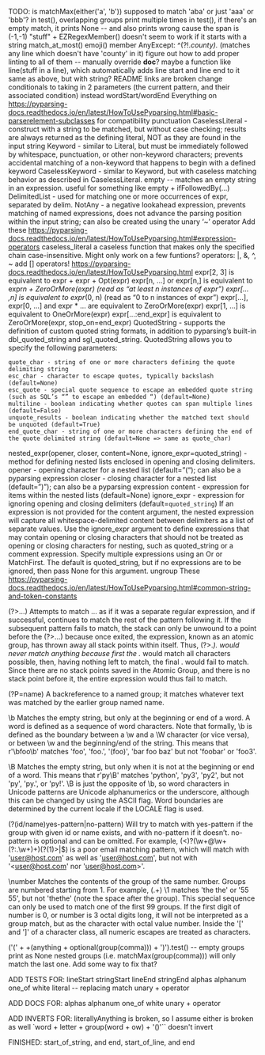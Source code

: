 TODO:
is matchMax(either('a', 'b')) supposed to match 'aba' or just 'aaa' or 'bbb'?
in test(), overlapping groups print multiple times
in test(), if there's an empty match, it prints None -- and also prints wrong cause the span is (-1,-1)
"stuff" + EZRegexMember() doesn't seem to work if it starts with a string
match_at_most()
emoji() member
AnyExcept: ^(?!.*county).* (matches any line which doesn't have 'county' in it)
figure out how to add proper linting to all of them -- manually override __doc__?
maybe a function like line(stuff in a line), which automatically adds line start and line end to it
same as above, but with string?
README links are broken
change conditionals to taking in 2 parameters (the current pattern, and their associated condition) instead
wordStart/wordEnd
Everything on https://pyparsing-docs.readthedocs.io/en/latest/HowToUsePyparsing.html#basic-parserelement-subclasses for compatibility
punctuation
CaselessLiteral - construct with a string to be matched, but without case checking; results are always returned as the defining literal, NOT as they are found in the input string
Keyword - similar to Literal, but must be immediately followed by whitespace, punctuation, or other non-keyword characters; prevents accidental matching of a non-keyword that happens to begin with a defined keyword
CaselessKeyword - similar to Keyword, but with caseless matching behavior as described in CaselessLiteral.
empty -- matches an empty string in an expression. useful for something like empty + ifFollowedBy(...)
DelimitedList - used for matching one or more occurrences of expr, separated by delim.
NotAny - a negative lookahead expression, prevents matching of named expressions, does not advance the parsing position within the input string; can also be created using the unary ‘~’ operator
Add these https://pyparsing-docs.readthedocs.io/en/latest/HowToUsePyparsing.html#expression-operators
caseless_literal
a caseless function that makes only the specified chain case-insensitive. Might only work on a few funtions?
operators: |, &, ^, ~
add [] operators!
    https://pyparsing-docs.readthedocs.io/en/latest/HowToUsePyparsing.html
    expr[2, 3] is equivalent to expr + expr + Opt(expr)
    expr[n, ...] or expr[n,] is equivalent to expr*n + ZeroOrMore(expr) (read as “at least n instances of expr”)
    expr[... ,n] is equivalent to expr*(0, n) (read as “0 to n instances of expr”)
    expr[...], expr[0, ...] and expr * ... are equivalent to ZeroOrMore(expr)
    expr[1, ...] is equivalent to OneOrMore(expr)
    expr[...:end_expr] is equivalent to ZeroOrMore(expr, stop_on=end_expr)
QuotedString - supports the definition of custom quoted string formats, in addition to pyparsing’s built-in dbl_quoted_string and sgl_quoted_string. QuotedString allows you to specify the following parameters:

    quote_char - string of one or more characters defining the quote delimiting string
    esc_char - character to escape quotes, typically backslash (default=None)
    esc_quote - special quote sequence to escape an embedded quote string (such as SQL’s “” to escape an embedded “) (default=None)
    multiline - boolean indicating whether quotes can span multiple lines (default=False)
    unquote_results - boolean indicating whether the matched text should be unquoted (default=True)
    end_quote_char - string of one or more characters defining the end of the quote delimited string (default=None => same as quote_char)
nested_expr(opener, closer, content=None, ignore_expr=quoted_string) - method for defining nested lists enclosed in opening and closing delimiters.
    opener - opening character for a nested list (default=”(“); can also be a pyparsing expression
    closer - closing character for a nested list (default=”)”); can also be a pyparsing expression
    content - expression for items within the nested lists (default=None)
    ignore_expr - expression for ignoring opening and closing delimiters (default=``quoted_string``)
    If an expression is not provided for the content argument, the nested expression will capture all whitespace-delimited content between delimiters as a list of separate values.
    Use the ignore_expr argument to define expressions that may contain opening or closing characters that should not be treated as opening or closing characters for nesting, such as quoted_string or a comment expression. Specify multiple expressions using an Or or MatchFirst. The default is quoted_string, but if no expressions are to be ignored, then pass None for this argument.
ungroup
These https://pyparsing-docs.readthedocs.io/en/latest/HowToUsePyparsing.html#common-string-and-token-constants


(?>...)
Attempts to match ... as if it was a separate regular expression, and if successful, continues to match the rest of the pattern following it. If the subsequent pattern fails to match, the stack can only be unwound to a point before the (?>...) because once exited, the expression, known as an atomic group, has thrown away all stack points within itself. Thus, (?>.*). would never match anything because first the .* would match all characters possible, then, having nothing left to match, the final . would fail to match. Since there are no stack points saved in the Atomic Group, and there is no stack point before it, the entire expression would thus fail to match.

(?P=name)
A backreference to a named group; it matches whatever text was matched by the earlier group named name.

\b
Matches the empty string, but only at the beginning or end of a word. A word is defined as a sequence of word characters. Note that formally, \b is defined as the boundary between a \w and a \W character (or vice versa), or between \w and the beginning/end of the string. This means that r'\bfoo\b' matches 'foo', 'foo.', '(foo)', 'bar foo baz' but not 'foobar' or 'foo3'.

\B
Matches the empty string, but only when it is not at the beginning or end of a word. This means that r'py\B' matches 'python', 'py3', 'py2', but not 'py', 'py.', or 'py!'. \B is just the opposite of \b, so word characters in Unicode patterns are Unicode alphanumerics or the underscore, although this can be changed by using the ASCII flag. Word boundaries are determined by the current locale if the LOCALE flag is used.

(?(id/name)yes-pattern|no-pattern)
Will try to match with yes-pattern if the group with given id or name exists, and with no-pattern if it doesn’t. no-pattern is optional and can be omitted. For example, (<)?(\w+@\w+(?:\.\w+)+)(?(1)>|$) is a poor email matching pattern, which will match with '<user@host.com>' as well as 'user@host.com', but not with '<user@host.com' nor 'user@host.com>'.

\number
Matches the contents of the group of the same number. Groups are numbered starting from 1. For example, (.+) \1 matches 'the the' or '55 55', but not 'thethe' (note the space after the group). This special sequence can only be used to match one of the first 99 groups. If the first digit of number is 0, or number is 3 octal digits long, it will not be interpreted as a group match, but as the character with octal value number. Inside the '[' and ']' of a character class, all numeric escapes are treated as characters.

('(' + +(anything + optional(group(comma))) + ')').test() -- empty groups print as None
nested groups (i.e. matchMax(group(comma))) will only match the last one. Add some way to fix that?

ADD TESTS FOR:
lineStart
stringStart
lineEnd
stringEnd
alphas
alphanum
one_of
white
literal -- replacing match
unary + operator

ADD DOCS FOR:
alphas
alphanum
one_of
white
unary + operator

ADD INVERTS FOR:
literallyAnything is broken, so I assume either is broken as well
`word + letter + group(word + ow) + '()'`` doesn't invert

FINISHED:
start_of_string, and end, start_of_line, and end
